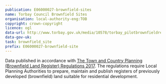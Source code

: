 ```yaml
---
publication: E06000027-brownfield-sites
name: Torbay Council Brownfield Sites
organisation: local-authority-eng:TOB
copyright: crown-copyright
licence: ogl
data-url: http://www.torbay.gov.uk/media/10578/torbay_pilotbrownfieldregister_2017-12-31_rev1.csv
data-gov-uk: 
task: brownfield_site
prefix: E06000027-brownfield-site
---
```


Data published in accordance with [The Town and Country Planning (Brownfield Land Register) Regulations 2017](http://www.legislation.gov.uk/uksi/2017/403/contents/made).
The regulations require Local Planning Authorities to prepare, maintain and publish registers of previously developed (brownfield) land suitable for residential development.


